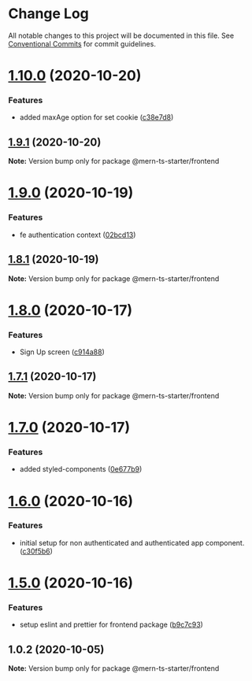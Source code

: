 # Change Log

All notable changes to this project will be documented in this file.
See [Conventional Commits](https://conventionalcommits.org) for commit guidelines.

# [1.10.0](https://github.com/riodel27/mern-starter-monorepo/compare/v1.9.1...v1.10.0) (2020-10-20)


### Features

* added maxAge option for set cookie ([c38e7d8](https://github.com/riodel27/mern-starter-monorepo/commit/c38e7d840f212aad9cab3c19419f5424c212405e))





## [1.9.1](https://github.com/riodel27/mern-starter-monorepo/compare/v1.9.0...v1.9.1) (2020-10-20)

**Note:** Version bump only for package @mern-ts-starter/frontend





# [1.9.0](https://github.com/riodel27/mern-starter-monorepo/compare/v1.8.1...v1.9.0) (2020-10-19)


### Features

* fe authentication context ([02bcd13](https://github.com/riodel27/mern-starter-monorepo/commit/02bcd1316cf76eaacfa70c6ad231ee43f633c2c1))





## [1.8.1](https://github.com/riodel27/mern-starter-monorepo/compare/v1.8.0...v1.8.1) (2020-10-19)

**Note:** Version bump only for package @mern-ts-starter/frontend





# [1.8.0](https://github.com/riodel27/mern-starter-monorepo/compare/v1.7.1...v1.8.0) (2020-10-17)

### Features

-  Sign Up screen ([c914a88](https://github.com/riodel27/mern-starter-monorepo/commit/c914a8835a8910fe7a46d956b076d08496d14dfc))

## [1.7.1](https://github.com/riodel27/mern-starter-monorepo/compare/v1.7.0...v1.7.1) (2020-10-17)

**Note:** Version bump only for package @mern-ts-starter/frontend

# [1.7.0](https://github.com/riodel27/mern-starter-monorepo/compare/v1.6.0...v1.7.0) (2020-10-17)

### Features

-  added styled-components ([0e677b9](https://github.com/riodel27/mern-starter-monorepo/commit/0e677b9399f693a7fbfa8a02fa6efdb38285e7ee))

# [1.6.0](https://github.com/riodel27/mern-starter-monorepo/compare/v1.5.0...v1.6.0) (2020-10-16)

### Features

-  initial setup for non authenticated and authenticated app component. ([c30f5b6](https://github.com/riodel27/mern-starter-monorepo/commit/c30f5b673acd3b521d0db67bfdf4972753f93ca7))

# [1.5.0](https://github.com/riodel27/mern-starter-monorepo/compare/v1.4.1...v1.5.0) (2020-10-16)

### Features

-  setup eslint and prettier for frontend package ([b9c7c93](https://github.com/riodel27/mern-starter-monorepo/commit/b9c7c9349bf6ba761f75fff2fa726130e355481a))

## 1.0.2 (2020-10-05)

**Note:** Version bump only for package @mern-ts-starter/frontend
